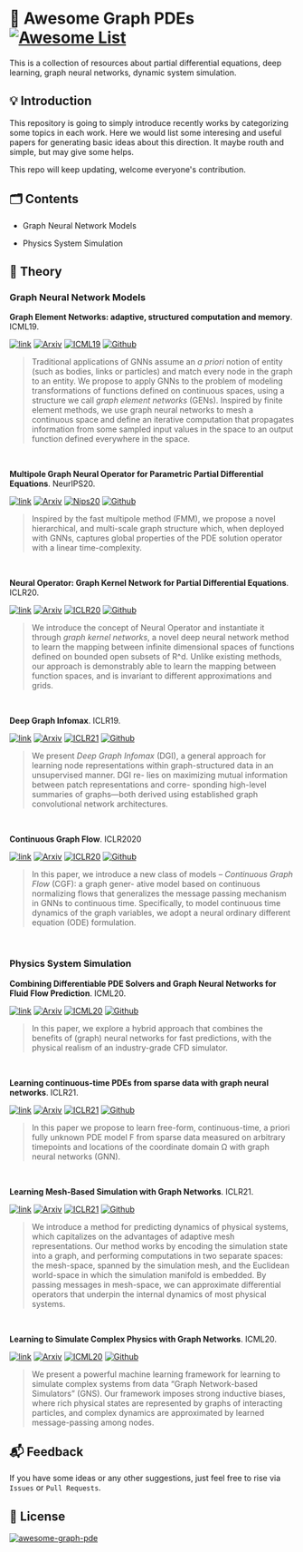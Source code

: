 # 📑 Awesome Graph PDEs <a href="https://github.com/cbhua/awesome-graph-pde" target="_blank"><img alt="Awesome List" src="https://img.shields.io/badge/-Awesome_List-fc60a8?&style=flat&logo=Awesome-Lists&logoColor=white"/></a>

This is a collection of resources about partial differential equations, deep learning, graph neural networks, dynamic system simulation. 

## 💡 Introduction

This repository is going to simply introduce recently works by categorizing some topics in each work. Here we would list some interesing and useful papers for generating basic ideas about this direction. It maybe routh and simple, but may give some helps. 

This repo will keep updating, welcome everyone's contribution. 

## 🗂  Contents

- Graph Neural Network Models

- Physics System Simulation

## 📖 Theory

### Graph Neural Network Models

**Graph Element Networks: adaptive, structured computation and memory**. ICML19. 

<a href="http://arxiv.org/abs/1904.09019" target="_blank"><img alt="link" src="https://img.shields.io/badge/-Link-informational?&style=flat&logoColor=white"/></a> <a href="http://arxiv.org/abs/1904.09019" target="_blank"><img alt="Arxiv" src="https://img.shields.io/badge/-1904.09019-b31b1b?&style=flat&logo=arXiv&logoColor=white"/></a> <a href="http://arxiv.org/abs/1904.09019" target="_blank"><img alt="ICML19" src="https://img.shields.io/badge/ICML-2019-orange?&style=flat&logoColor=white"/></a> <a href="https://github.com/FerranAlet/graph_element_networks" target="_blank"><img alt="Github" src="https://img.shields.io/badge/-Code-black?&style=flat&logo=github&logoColor=white"/></a>

> Traditional applications of GNNs assume an *a priori* notion of entity (such as bodies, links or particles) and match every node in the graph to an entity. We propose to apply GNNs to the problem of modeling transformations of functions defined on continuous spaces, using a structure we call *graph element networks* (GENs). Inspired by finite element methods, we use graph neural networks to mesh a continuous space and define an iterative computation that propagates information from some sampled input values in the space to an output function defined everywhere in the space. 

<br>

**Multipole Graph Neural Operator for Parametric Partial Differential Equations**. NeurIPS20. 

<a href="http://arxiv.org/abs/2006.09535" target="_blank"><img alt="link" src="https://img.shields.io/badge/-Link-informational?&style=flat&logoColor=white"/></a> <a href="http://arxiv.org/abs/2006.09535" target="_blank"><img alt="Arxiv" src="https://img.shields.io/badge/-2006.09535-b31b1b?&style=flat&logo=arXiv&logoColor=white"/></a> <a href="http://arxiv.org/abs/2006.09535" target="_blank"><img alt="Nips20" src="https://img.shields.io/badge/NeurIPS-2020-blueviolet?&style=flat&logoColor=white"/></a> <a href="https://github.com/zongyi-li/graph-pde" target="_blank"><img alt="Github" src="https://img.shields.io/badge/-Code-black?&style=flat&logo=github&logoColor=white"/></a>

> Inspired by the fast multipole method (FMM), we propose a novel hierarchical, and multi-scale graph structure which, when deployed with GNNs, captures global properties of the PDE solution operator with a linear time-complexity. 

<br>

**Neural Operator: Graph Kernel Network for Partial Differential Equations**. ICLR20. 

<a href="http://arxiv.org/abs/2003.03485" target="_blank"><img alt="link" src="https://img.shields.io/badge/-Link-informational?&style=flat&logoColor=white"/></a> <a href="http://arxiv.org/abs/2003.03485" target="_blank"><img alt="Arxiv" src="https://img.shields.io/badge/-2003.03485-b31b1b?&style=flat&logo=arXiv&logoColor=white"/></a> <a href="http://arxiv.org/abs/2003.03485" target="_blank"><img alt="ICLR20" src="https://img.shields.io/badge/ICLR-2020-brightgreen?&style=flat&logoColor=white"/></a> <a href="https://github.com/zongyi-li/graph-pde" target="_blank"><img alt="Github" src="https://img.shields.io/badge/-Code-black?&style=flat&logo=github&logoColor=white"/></a>

> We introduce the concept of Neural Operator and instantiate it through *graph kernel networks*, a novel deep neural network method to learn the mapping between infinite dimensional spaces of functions defined on bounded open subsets of R^d. Unlike existing methods, our approach is demonstrably able to learn the mapping between function spaces, and is invariant to different approximations and grids. 

<br>

**Deep Graph Infomax**. ICLR19. 

<a href="http://arxiv.org/abs/1809.10341" target="_blank"><img alt="link" src="https://img.shields.io/badge/-Link-informational?&style=flat&logoColor=white"/></a> <a href="http://arxiv.org/abs/1809.10341" target="_blank"><img alt="Arxiv" src="https://img.shields.io/badge/-1809.10341-b31b1b?&style=flat&logo=arXiv&logoColor=white"/></a> <a href="http://arxiv.org/abs/1809.10341" target="_blank"><img alt="ICLR21" src="https://img.shields.io/badge/ICLR-2019-brightgreen?&style=flat&logoColor=white"/></a> <a href="https://github.com/PetarV-/DGI" target="_blank"><img alt="Github" src="https://img.shields.io/badge/-Code-black?&style=flat&logo=github&logoColor=white"/></a>


> We present *Deep Graph Infomax* (DGI), a general approach for learning node representations within graph-structured data in an unsupervised manner. DGI re- lies on maximizing mutual information between patch representations and corre- sponding high-level summaries of graphs—both derived using established graph convolutional network architectures. 


<br>

**Continuous Graph Flow**. ICLR2020

<a href="http://arxiv.org/abs/1908.02436" target="_blank"><img alt="link" src="https://img.shields.io/badge/-Link-informational?&style=flat&logoColor=white"/></a> <a href="http://arxiv.org/abs/1908.02436" target="_blank"><img alt="Arxiv" src="https://img.shields.io/badge/-1908.02436-b31b1b?&style=flat&logo=arXiv&logoColor=white"/></a> <a href="http://arxiv.org/abs/1908.02436" target="_blank"><img alt="ICLR20" src="https://img.shields.io/badge/ICLR-2020-brightgreen?&style=flat&logoColor=white"/></a>  <a href="https://github.com/Lucas2012/ContinuousGraphFlow" target="_blank"><img alt="Github" src="https://img.shields.io/badge/-Code-black?&style=flat&logo=github&logoColor=white"/></a>

> In this paper, we introduce a new class of models – *Continuous Graph Flow* (CGF): a graph gener- ative model based on continuous normalizing flows that generalizes the message passing mechanism in GNNs to continuous time. Specifically, to model continuous time dynamics of the graph variables, we adopt a neural ordinary different equation (ODE) formulation.

<br>

### Physics System Simulation

**Combining Differentiable PDE Solvers and Graph Neural Networks for Fluid Flow Prediction**. ICML20. 

<a href="http://arxiv.org/abs/2007.04439" target="_blank"><img alt="link" src="https://img.shields.io/badge/-Link-informational?&style=flat&logoColor=white"/></a> <a href="http://arxiv.org/abs/2007.04439" target="_blank"><img alt="Arxiv" src="https://img.shields.io/badge/-2007.04439-b31b1b?&style=flat&logo=arXiv&logoColor=white"/></a> <a href="http://arxiv.org/abs/2007.04439" target="_blank"><img alt="ICML20" src="https://img.shields.io/badge/ICML-2020-orange?&style=flat&logoColor=white"/></a> <a href="https://github.com/locuslab/cfd-gcn" target="_blank"><img alt="Github" src="https://img.shields.io/badge/-Code-black?&style=flat&logo=github&logoColor=white"/></a>


> In this paper, we explore a hybrid approach that combines the benefits of (graph) neural networks for fast predictions, with the physical realism of an industry-grade CFD simulator.

<br>

**Learning continuous-time PDEs from sparse data with graph neural networks**. ICLR21. 

<a href="http://arxiv.org/abs/2006.08956" target="_blank"><img alt="link" src="https://img.shields.io/badge/-Link-informational?&style=flat&logoColor=white"/></a> <a href="http://arxiv.org/abs/2006.08956" target="_blank"><img alt="Arxiv" src="https://img.shields.io/badge/-2006.08956-b31b1b?&style=flat&logo=arXiv&logoColor=white"/></a> <a href="http://arxiv.org/abs/2006.08956" target="_blank"><img alt="ICLR21" src="https://img.shields.io/badge/ICLR-2021-brightgreen?&style=flat&logoColor=white"/></a> <a href="https://github.com/yakovlev31/graphpdes_experiments" target="_blank"><img alt="Github" src="https://img.shields.io/badge/-Code-black?&style=flat&logo=github&logoColor=white"/></a>


> In this paper we propose to learn free-form, continuous-time, a priori fully unknown PDE model F from sparse data measured on arbitrary timepoints and locations of the coordinate domain Ω with graph neural networks (GNN).

<br>

**Learning Mesh-Based Simulation with Graph Networks**. ICLR21. 

<a href="http://arxiv.org/abs/2010.03409" target="_blank"><img alt="link" src="https://img.shields.io/badge/-Link-informational?&style=flat&logoColor=white"/></a> <a href="http://arxiv.org/abs/2010.03409" target="_blank"><img alt="Arxiv" src="https://img.shields.io/badge/-2010.03409-b31b1b?&style=flat&logo=arXiv&logoColor=white"/></a> <a href="http://arxiv.org/abs/2010.03409" target="_blank"><img alt="ICLR21" src="https://img.shields.io/badge/ICLR-2021-brightgreen?&style=flat&logoColor=white"/></a> <a href="https://github.com/deepmind/deepmind-research/tree/master/meshgraphnets" target="_blank"><img alt="Github" src="https://img.shields.io/badge/-Code-black?&style=flat&logo=github&logoColor=white"/></a>

> We introduce a method for predicting dynamics of physical systems, which capitalizes on the advantages of adaptive mesh representations. Our method works by encoding the simulation state into a graph, and performing computations in two separate spaces: the mesh-space, spanned by the simulation mesh, and the Euclidean world-space in which the simulation manifold is embedded. By passing messages in mesh-space, we can approximate differential operators that underpin the internal dynamics of most physical systems. 

<br>

**Learning to Simulate Complex Physics with Graph Networks**. ICML20. 

<a href="http://arxiv.org/abs/2002.09405" target="_blank"><img alt="link" src="https://img.shields.io/badge/-Link-informational?&style=flat&logoColor=white"/></a> <a href="http://arxiv.org/abs/2002.09405" target="_blank"><img alt="Arxiv" src="https://img.shields.io/badge/-2002.09405-b31b1b?&style=flat&logo=arXiv&logoColor=white"/></a> <a href="http://arxiv.org/abs/2002.09405" target="_blank"><img alt="ICML20" src="https://img.shields.io/badge/ICML-2020-orange?&style=flat&logoColor=white"/></a> <a href="https://github.com/deepmind/deepmind-research/tree/master/learning_to_simulate" target="_blank"><img alt="Github" src="https://img.shields.io/badge/-Code-black?&style=flat&logo=github&logoColor=white"/></a>

> We present a powerful machine learning framework for learning to simulate complex systems from data “Graph Network-based Simulators” (GNS). Our framework imposes strong inductive biases, where rich physical states are represented by graphs of interacting particles, and complex dynamics are approximated by learned message-passing among nodes. 

## 📬 Feedback

If you have some ideas or any other suggestions, just feel free to rise via `Issues` or `Pull Requests`. 

## 📜 License

<a href="https://github.com/cbhua/awesome-graph-pde" target="_blank"><img alt="awesome-graph-pde" src="https://img.shields.io/badge/License-MIT-brightgreen?&style=flat&logoColor=white"/></a>